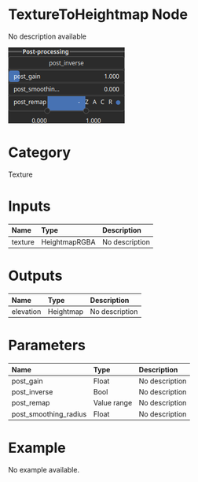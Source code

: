 
TextureToHeightmap Node
=======================


No description available



![img](../../images/nodes/TextureToHeightmap_settings.png)


# Category


Texture
# Inputs

|Name|Type|Description|
| :--- | :--- | :--- |
|texture|HeightmapRGBA|No description|

# Outputs

|Name|Type|Description|
| :--- | :--- | :--- |
|elevation|Heightmap|No description|

# Parameters

|Name|Type|Description|
| :--- | :--- | :--- |
|post_gain|Float|No description|
|post_inverse|Bool|No description|
|post_remap|Value range|No description|
|post_smoothing_radius|Float|No description|

# Example


No example available.